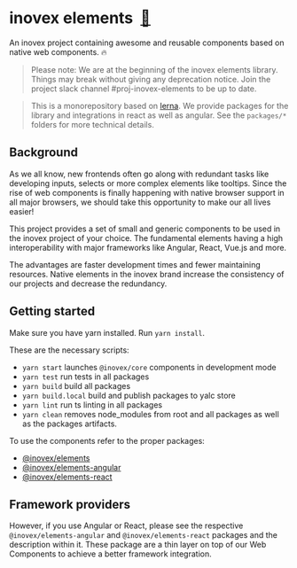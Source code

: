 

# inovex elements &#8203; [&#x1f517;](https://elements.inovex.io)
An inovex project containing awesome and reusable components based on native web components. :fire:

> Please note: We are at the beginning of the inovex elements library. Things may break without giving any deprecation notice. Join the project slack channel #proj-inovex-elements to be up to date.

> This is a monorepository based on [lerna](https://github.com/lerna/lerna). We provide packages for the library and integrations in react as well as angular. See the `packages/*` folders for more technical details.


## Background
As we all know, new frontends often go along with redundant tasks like developing inputs, selects or more complex elements like tooltips. Since the rise of web components is finally happening with native browser support in all major browsers, we should take this opportunity to make our all lives easier!

This project provides a set of small and generic components to be used in the inovex project of your choice. The fundamental elements having a high interoperability with major frameworks like Angular, React, Vue.js and more.

The advantages are faster development times and fewer maintaining resources. Native elements in the inovex brand increase the consistency of our projects and decrease the redundancy.


## Getting started

Make sure you have yarn installed. Run `yarn install`.

These are the necessary scripts:

* `yarn start` launches `@inovex/core` components in development mode
* `yarn test` run tests in all packages
* `yarn build` build all packages
* `yarn build.local` build and publish packages to yalc store
* `yarn lint` run ts linting in all packages
* `yarn clean` removes node_modules from root and all packages as well as the packages artifacts. 

To use the components refer to the proper packages:

* [@inovex/elements](packages/core/readme.md)
* [@inovex/elements-angular](packages/elements-angular/elements/README.md)
* [@inovex/elements-react](packages/react/README.md)


## Framework providers
However, if you use Angular or React, please see the respective `@inovex/elements-angular` and `@inovex/elements-react` packages and the description within it. These package are a thin layer on top of our Web Components to achieve a better framework integration.